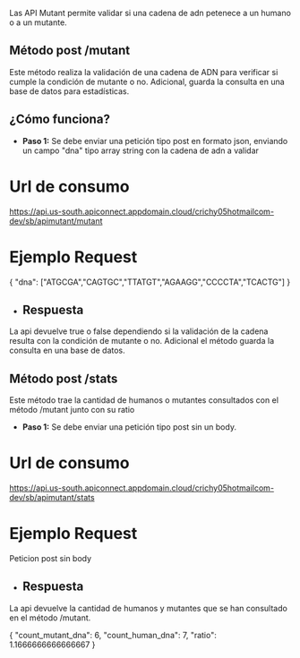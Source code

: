 Las API Mutant permite validar si una cadena de adn petenece a un humano o a un mutante.

 ## Método post /mutant
 Este método realiza la validación de una cadena de ADN para verificar si cumple la condición de mutante o no. Adicional, guarda la consulta en una base de datos para estadísticas.
 ## ¿Cómo funciona?
- **Paso 1:** Se debe enviar una petición tipo post en formato json, enviando un campo "dna" tipo array string con la cadena de adn a validar

# Url de consumo
https://api.us-south.apiconnect.appdomain.cloud/crichy05hotmailcom-dev/sb/apimutant/mutant

# Ejemplo Request
{
"dna": ["ATGCGA","CAGTGC","TTATGT","AGAAGG","CCCCTA","TCACTG"]
}
- ## Respuesta
La api devuelve true o false dependiendo si la validación de la cadena resulta con la condición de mutante o no. Adicional el método guarda la consulta en una base de datos.



## Método post /stats
Este método trae la cantidad de humanos o mutantes consultados con el método /mutant junto con su ratio
- **Paso 1:** Se debe enviar una petición tipo post sin un body.

# Url de consumo
https://api.us-south.apiconnect.appdomain.cloud/crichy05hotmailcom-dev/sb/apimutant/stats

# Ejemplo Request
Peticion post sin body

- ## Respuesta
La api devuelve la cantidad de humanos y mutantes que se han consultado en el método /mutant.

{
    "count_mutant_dna": 6,
    "count_human_dna": 7,
    "ratio": 1.1666666666666667
}

